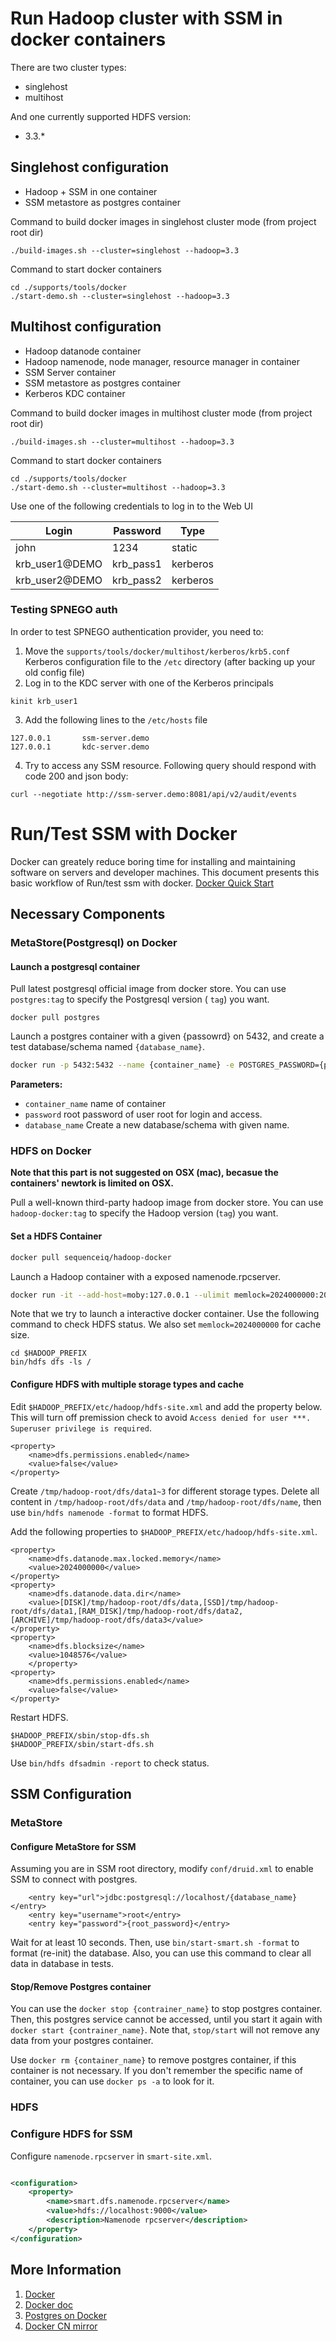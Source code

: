 # Run Hadoop cluster with SSM in docker containers

There are two cluster types:

* singlehost
* multihost

And one currently supported HDFS version:

* 3.3.*

## Singlehost configuration

* Hadoop + SSM in one container
* SSM metastore as postgres container

Command to build docker images in singlehost cluster mode (from project root dir)

```shell
./build-images.sh --cluster=singlehost --hadoop=3.3
```

Command to start docker containers

```shell
cd ./supports/tools/docker
./start-demo.sh --cluster=singlehost --hadoop=3.3
```

## Multihost configuration

* Hadoop datanode container
* Hadoop namenode, node manager, resource manager in container
* SSM Server container
* SSM metastore as postgres container
* Kerberos KDC container

Command to build docker images in multihost cluster mode (from project root dir)

```shell
./build-images.sh --cluster=multihost --hadoop=3.3
```

Command to start docker containers

```shell
cd ./supports/tools/docker
./start-demo.sh --cluster=multihost --hadoop=3.3
```

Use one of the following credentials to log in to the Web UI

| Login          | Password  | Type     |
|----------------|-----------|----------|
| john           | 1234      | static   |
| krb_user1@DEMO | krb_pass1 | kerberos |
| krb_user2@DEMO | krb_pass2 | kerberos |

### Testing SPNEGO auth

In order to test SPNEGO authentication provider, you need to:

1. Move the `supports/tools/docker/multihost/kerberos/krb5.conf` Kerberos configuration file to the `/etc` directory
   (after backing up your old config file)
2. Log in to the KDC server with one of the Kerberos principals

```shell
kinit krb_user1
```

3. Add the following lines to the `/etc/hosts` file

```
127.0.0.1       ssm-server.demo
127.0.0.1       kdc-server.demo
```

4. Try to access any SSM resource. Following query should respond with code 200 and json body:

```shell
curl --negotiate http://ssm-server.demo:8081/api/v2/audit/events
```

# Run/Test SSM with Docker

Docker can greately reduce boring time for installing and maintaining software on servers and developer machines. This
document presents this basic workflow of Run/test ssm with
docker. [Docker Quick Start](https://docs.docker.com/get-started/)

## Necessary Components

### MetaStore(Postgresql) on Docker

#### Launch a postgresql container

Pull latest postgresql official image from docker store. You can use `postgres:tag` to specify the Postgresql version (
`tag`) you want.

```
docker pull postgres
```

Launch a postgres container with a given {passowrd} on 5432, and create a test database/schema named `{database_name}`.

```bash
docker run -p 5432:5432 --name {container_name} -e POSTGRES_PASSWORD={password} -e POSTGRES_DB={database_name} -d postgres:latest
```

**Parameters:**

- `container_name` name of container
- `password` root password of user root for login and access.
- `database_name` Create a new database/schema with given name.

### HDFS on Docker

**Note that this part is not suggested on OSX (mac), becasue the containers' newtork is limited on OSX.**

Pull a well-known third-party hadoop image from docker store. You can use `hadoop-docker:tag` to specify the Hadoop
version (`tag`) you want.

#### Set a HDFS Container

```bash
docker pull sequenceiq/hadoop-docker
```

Launch a Hadoop container with a exposed namenode.rpcserver.

```bash
docker run -it --add-host=moby:127.0.0.1 --ulimit memlock=2024000000:2024000000 -p 9000:9000 --name=hadoop sequenceiq/hadoop-docker /etc/bootstrap.sh -bash
```

Note that we try to launch a interactive docker container. Use the following command to check HDFS status. We also set
`memlock=2024000000` for cache size.

```
cd $HADOOP_PREFIX
bin/hdfs dfs -ls /
```

#### Configure HDFS with multiple storage types and cache

Edit `$HADOOP_PREFIX/etc/hadoop/hdfs-site.xml` and add the property below. This will turn off premission check to avoid
`Access denied for user ***. Superuser privilege is required`.

```
<property>
    <name>dfs.permissions.enabled</name>
    <value>false</value>
</property>
```

Create `/tmp/hadoop-root/dfs/data1~3` for different storage types. Delete all content in `/tmp/hadoop-root/dfs/data` and
`/tmp/hadoop-root/dfs/name`, then use `bin/hdfs namenode -format` to format HDFS.

Add the following properties to `$HADOOP_PREFIX/etc/hadoop/hdfs-site.xml`.

```
<property>
	<name>dfs.datanode.max.locked.memory</name>
	<value>2024000000</value>
</property>
<property>
	<name>dfs.datanode.data.dir</name>
	<value>[DISK]/tmp/hadoop-root/dfs/data,[SSD]/tmp/hadoop-root/dfs/data1,[RAM_DISK]/tmp/hadoop-root/dfs/data2,[ARCHIVE]/tmp/hadoop-root/dfs/data3</value>
</property>
<property>
	<name>dfs.blocksize</name>
	<value>1048576</value>
	</property>
<property>
	<name>dfs.permissions.enabled</name>
	<value>false</value>
</property>
```

Restart HDFS.

```
$HADOOP_PREFIX/sbin/stop-dfs.sh
$HADOOP_PREFIX/sbin/start-dfs.sh
```

Use `bin/hdfs dfsadmin -report` to check status.

## SSM Configuration

### MetaStore

#### Configure MetaStore for SSM

Assuming you are in SSM root directory, modify `conf/druid.xml` to enable SSM to connect with postgres.

```
	<entry key="url">jdbc:postgresql://localhost/{database_name}</entry>
	<entry key="username">root</entry>
	<entry key="password">{root_password}</entry>
```

Wait for at least 10 seconds. Then, use `bin/start-smart.sh -format` to format (re-init) the database. Also, you can use
this command to clear all data in database in tests.

#### Stop/Remove Postgres container

You can use the `docker stop {contrainer_name}` to stop postgres container. Then, this postgres service cannot be
accessed, until you start it again with `docker start {contrainer_name}`. Note that, `stop/start` will not remove any
data from your postgres container.

Use `docker rm {container_name}` to remove postgres container, if this container is not necessary. If you don't remember
the specific name of container, you can use `docker ps -a` to look for it.

### HDFS

### Configure HDFS for SSM

Configure `namenode.rpcserver` in `smart-site.xml`.

```xml

<configuration>
    <property>
        <name>smart.dfs.namenode.rpcserver</name>
        <value>hdfs://localhost:9000</value>
        <description>Namenode rpcserver</description>
    </property>
</configuration>
```

## More Information

1. [Docker](https://www.docker.com/)
2. [Docker doc](https://docs.docker.com/)
3. [Postgres on Docker](https://store.docker.com/images/postgres)
4. [Docker CN mirror](https://www.docker-cn.com/registry-mirror) 
